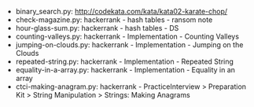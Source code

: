 - binary_search.py: http://codekata.com/kata/kata02-karate-chop/
- check-magazine.py: hackerrank - hash tables - ransom note
- hour-glass-sum.py: hackerrank - hash tables - DS
- counting-valleys.py: hackerrank - Implementation - Counting Valleys
- jumping-on-clouds.py: hackerrank - Implementation - Jumping on the Clouds
- repeated-string.py: hackerrank - Implementation - Repeated String
- equality-in-a-array.py: hackerrank - Implementation - Equality in an array
- ctci-making-anagram.py: hackerrank - PracticeInterview > Preparation Kit > String Manipulation > Strings: Making Anagrams